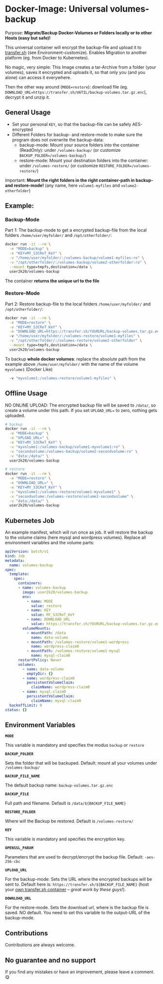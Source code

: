 # Docker-Image: Universal volumes-backup

Purpose: **Migrate/Backup Docker-Volumes or Folders locally or to other Hosts (easy but safe)!**

This universal container will encrypt the backup-file and upload it to [transfer.sh](https://transfer.sh/) (see Environment-customize). Enables Migration to another platform (eg. from Docker to Kubernetes). 

No magic, very simple: This Image creates a tar-Archive from a folder (your volumes), saves it encrypted and uploads it, so that only you (and you alone) can access it everywhere.

Then the other way around (`MODE=restore`): download file (eg. `DOWNLOAD_URL=https://transfer.sh/U6TIL/backup-volumes.tar.gz.enc`), decrypt it and unzip it.

## General Usage

- Set your personal `KEY`, so that the backup-file can be safely AES-encrypted
- Different Folders for backup- and restore-mode to make sure the program does not overwrite the backup-data:
  - backup-mode: Mount your source folders into the container (ReadOnly): under `/volumes-backup/` (or customize `BACKUP_FOLDER=/volumes-backup/`)
  - restore-mode: Mount your destination folders into the container: under `/volumes-restore/` (or customize `RESTORE_FOLDER=/volumes-restore/`)

Important: **Mount the right folders in the right container-path in backup- and restore-mode!** (any name, here `volume1-myfiles` and `volume2-otherfolder`)

## Example:

### Backup-Mode

Part 1: The backup-mode to get a encrypted backup-file from the local folders `/home/user/myfolder/` and `/opt/otherfolder/`:

```bash
docker run -it --rm \
  -e "MODE=backup" \
  -e "KEY=MY_S3CReT_KeY" \
  -v "/home/user/myfolder/:/volumes-backup/volume1-myfiles:ro" \
  -v "/opt/otherfolder/:/volumes-backup/volume2-otherfolder:ro" \
  --mount type=tmpfs,destination=/data \
  user2k20/volumes-backup
```
The container **returns the unique url to the file**

### Restore-Mode

Part 2: Restore backup-file to the local folders `/home/user/myfolder/` and `/opt/otherfolder/`:

```bash
docker run -it --rm \
  -e "MODE=restore" \
  -e "KEY=MY_S3CReT_KeY" \
  -e "DOWNLOAD_URL=https://transfer.sh/YOURURL/backup-volumes.tar.gz.enc"
  -v "/home/user/myfolder/:/volumes-restore/volume1-myfiles" \
  -v "/opt/otherfolder/:/volumes-restore/volume2-otherfolder" \
  --mount type=tmpfs,destination=/data \
  user2k20/volumes-backup
```

To backup **whole docker volumes**: replace the absolute path from the example above `/home/user/myfolder/` with the name of the volume `myvolume1` (Docker Like)

```bash
  -v "myvolume1:/volumes-restore/volume1-myfiles" \
```
## Offline Usage

NO ONLINE UPLOAD: The encrypted backup file will be saved to `/data/`, so create a volume under this path. If you set `UPLOAD_URL=` to zero, nothing gets uploaded.

```bash
# backup
docker run -it --rm \
  -e "MODE=backup" \
  -e "UPLOAD_URL=" \
  -e "KEY=MY_S3CReT_KeY" \
  -v "myvolume1:/volumes-backup/volume1-myvolume1:ro" \
  -v "secondvolume:/volumes-backup/volume2-secondvolume:ro" \
  -v "data:/data/" \
  user2k20/volumes-backup

# restore
docker run -it --rm \
  -e "MODE=restore" \
  -e "DOWNLOAD_URL=" \
  -e "KEY=MY_S3CReT_KeY" \
  -v "myvolume1:/volumes-restore/volume1-myvolume1" \
  -v "secondvolume:/volumes-restore/volume2-secondvolume" \
  -v "data:/data/" \
  user2k20/volumes-backup
```

## Kubernetes Job

An example manifest, which will run once as job. It will restore the backup to the volume claims (here mysql and wordpress volumes). Replace all environment variables and the volume parts:

```yaml
apiVersion: batch/v1
kind: Job
metadata:
  name: volumes-backup
spec:
  template:
    spec:
      containers:
      - name: volumes-backup
        image: user2k20/volumes-backup
        env:
          - name: MODE
            value: restore
          - name: KEY
            value: MY_S3CReT_KeY
          - name: DOWNLOAD_URL
            value: https://transfer.sh/YOURURL/backup-volumes.tar.gz.enc
        volumeMounts:
          - mountPath: /data
            name: data-volume
          - mountPath: /volumes-restore/volume1-wordpress
            name: wordpress-claim0
          - mountPath: /volumes-restore/volume1-mysql
            name: mysql-claim0
      restartPolicy: Never
      volumes:
        - name: data-volume
          emptyDir: {}
        - name: wordpress-claim0
          persistentVolumeClaim:
            claimName: wordpress-claim0
        - name: mysql-claim0
          persistentVolumeClaim:
            claimName: mysql-claim0
  backoffLimit: 0
status: {}
```

## Environment Variables

**`MODE`**

This variable is mandatory and specifies the modus `backup` or `restore`

**`BACKUP_FOLDER`**

Sets the folder that will be backuped. Default: mount all your volumes under `/volumes-backup/`

**`BACKUP_FILE_NAME`**

The default backup name: `backup-volumes.tar.gz.enc`

**`BACKUP_FILE`**

Full path and filename. Default is `/data/${BACKUP_FILE_NAME}`


**`RESTORE_FOLDER`**

Where will the Backup be restored. Default is `/volumes-restore/`

**`KEY`**

This variable is mandatory and specifies the encryption key.

**`OPENSSL_PARAM`**

Parameters that are used to decrypt/encrypt the backup file. Default: `-aes-256-cbc`

**`UPLOAD_URL`**

For the backup-mode: Sets the URL where the encrypted backups will be sent to. Default here is: `https://transfer.sh/${BACKUP_FILE_NAME}` (host your [own transfer.sh container](https://github.com/dutchcoders/transfer.sh) – *great work by these guys!*).

**`DOWNLOAD_URL`**

For the restore-mode. Sets the download url, where is the backup file is saved. NO default. You need to set this variable to the output-URL of the backup-mode.

## Contributions

Contributions are always welcome.

## No guarantee and no support

If you find any mistakes or have an improvement, please leave a comment. 😋
